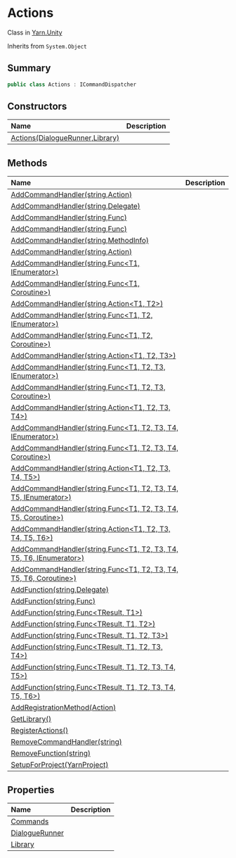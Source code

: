 # Actions

Class in [Yarn.Unity](/api/csharp/yarn.unity.md)

Inherits from `System.Object`

## Summary



```csharp
public class Actions : ICommandDispatcher
```

## Constructors

|Name|Description|
|:---|:---|
|[Actions(DialogueRunner,Library)](/api/csharp/yarn.unity.actions..ctor.md)||

## Methods

|Name|Description|
|:---|:---|
|[AddCommandHandler(string,Action)](/api/csharp/yarn.unity.actions.addcommandhandler-10.md)||
|[AddCommandHandler(string,Delegate)](/api/csharp/yarn.unity.actions.addcommandhandler-1.md)||
|[AddCommandHandler(string,Func<IEnumerator>)](/api/csharp/yarn.unity.actions.addcommandhandler-17.md)||
|[AddCommandHandler(string,Func<Coroutine>)](/api/csharp/yarn.unity.actions.addcommandhandler-3.md)||
|[AddCommandHandler(string,MethodInfo)](/api/csharp/yarn.unity.actions.addcommandhandler-2.md)||
|[AddCommandHandler(string,Action<T1>)](/api/csharp/yarn.unity.actions.addcommandhandler-11.md)||
|[AddCommandHandler(string,Func<T1, IEnumerator>)](/api/csharp/yarn.unity.actions.addcommandhandler-18.md)||
|[AddCommandHandler(string,Func<T1, Coroutine>)](/api/csharp/yarn.unity.actions.addcommandhandler-4.md)||
|[AddCommandHandler(string,Action<T1, T2>)](/api/csharp/yarn.unity.actions.addcommandhandler-12.md)||
|[AddCommandHandler(string,Func<T1, T2, IEnumerator>)](/api/csharp/yarn.unity.actions.addcommandhandler-19.md)||
|[AddCommandHandler(string,Func<T1, T2, Coroutine>)](/api/csharp/yarn.unity.actions.addcommandhandler-5.md)||
|[AddCommandHandler(string,Action<T1, T2, T3>)](/api/csharp/yarn.unity.actions.addcommandhandler-13.md)||
|[AddCommandHandler(string,Func<T1, T2, T3, IEnumerator>)](/api/csharp/yarn.unity.actions.addcommandhandler-20.md)||
|[AddCommandHandler(string,Func<T1, T2, T3, Coroutine>)](/api/csharp/yarn.unity.actions.addcommandhandler-6.md)||
|[AddCommandHandler(string,Action<T1, T2, T3, T4>)](/api/csharp/yarn.unity.actions.addcommandhandler-14.md)||
|[AddCommandHandler(string,Func<T1, T2, T3, T4, IEnumerator>)](/api/csharp/yarn.unity.actions.addcommandhandler-21.md)||
|[AddCommandHandler(string,Func<T1, T2, T3, T4, Coroutine>)](/api/csharp/yarn.unity.actions.addcommandhandler-7.md)||
|[AddCommandHandler(string,Action<T1, T2, T3, T4, T5>)](/api/csharp/yarn.unity.actions.addcommandhandler-15.md)||
|[AddCommandHandler(string,Func<T1, T2, T3, T4, T5, IEnumerator>)](/api/csharp/yarn.unity.actions.addcommandhandler-22.md)||
|[AddCommandHandler(string,Func<T1, T2, T3, T4, T5, Coroutine>)](/api/csharp/yarn.unity.actions.addcommandhandler-8.md)||
|[AddCommandHandler(string,Action<T1, T2, T3, T4, T5, T6>)](/api/csharp/yarn.unity.actions.addcommandhandler-16.md)||
|[AddCommandHandler(string,Func<T1, T2, T3, T4, T5, T6, IEnumerator>)](/api/csharp/yarn.unity.actions.addcommandhandler-23.md)||
|[AddCommandHandler(string,Func<T1, T2, T3, T4, T5, T6, Coroutine>)](/api/csharp/yarn.unity.actions.addcommandhandler-9.md)||
|[AddFunction(string,Delegate)](/api/csharp/yarn.unity.actions.addfunction-1.md)||
|[AddFunction(string,Func<TResult>)](/api/csharp/yarn.unity.actions.addfunction-2.md)||
|[AddFunction(string,Func<TResult, T1>)](/api/csharp/yarn.unity.actions.addfunction-3.md)||
|[AddFunction(string,Func<TResult, T1, T2>)](/api/csharp/yarn.unity.actions.addfunction-4.md)||
|[AddFunction(string,Func<TResult, T1, T2, T3>)](/api/csharp/yarn.unity.actions.addfunction-5.md)||
|[AddFunction(string,Func<TResult, T1, T2, T3, T4>)](/api/csharp/yarn.unity.actions.addfunction-6.md)||
|[AddFunction(string,Func<TResult, T1, T2, T3, T4, T5>)](/api/csharp/yarn.unity.actions.addfunction-7.md)||
|[AddFunction(string,Func<TResult, T1, T2, T3, T4, T5, T6>)](/api/csharp/yarn.unity.actions.addfunction-8.md)||
|[AddRegistrationMethod(Action<IActionRegistration>)](/api/csharp/yarn.unity.actions.addregistrationmethod.md)||
|[GetLibrary()](/api/csharp/yarn.unity.actions.getlibrary.md)||
|[RegisterActions()](/api/csharp/yarn.unity.actions.registeractions.md)||
|[RemoveCommandHandler(string)](/api/csharp/yarn.unity.actions.removecommandhandler.md)||
|[RemoveFunction(string)](/api/csharp/yarn.unity.actions.removefunction.md)||
|[SetupForProject(YarnProject)](/api/csharp/yarn.unity.actions.setupforproject.md)||

## Properties

|Name|Description|
|:---|:---|
|[Commands](/api/csharp/yarn.unity.actions.commands.md)||
|[DialogueRunner](/api/csharp/yarn.unity.actions.dialoguerunner.md)||
|[Library](/api/csharp/yarn.unity.actions.library.md)||

